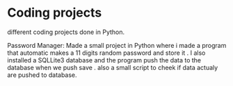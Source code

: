 # Coding projects

different coding projects done in Python. 

Password Manager: Made a small project in Python where i made a program that automatic makes a 11 digits random password and store it . 
I also installed a SQLLite3 database and the program push the data to the database when we push save . also a small script to cheek if data actualy are pushed to database. 


